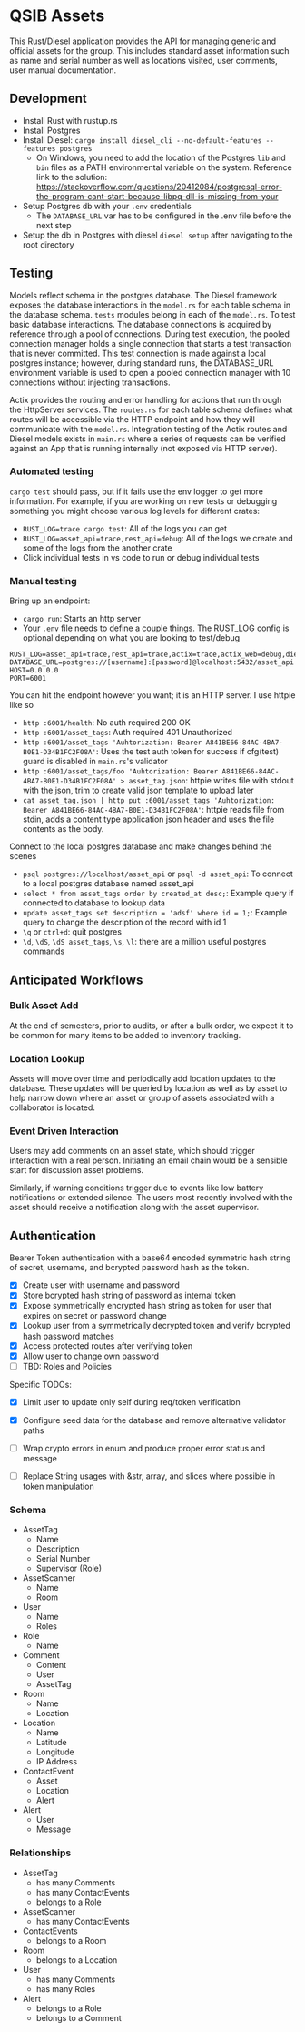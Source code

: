 # QSIB Assets

This Rust/Diesel application provides the API for managing generic and official assets for the group. This includes standard asset information such as name and serial number as well as locations visited, user comments, user manual documentation.

## Development

* Install Rust with rustup.rs
* Install Postgres
* Install Diesel: `cargo install diesel_cli --no-default-features --features postgres`
    * On Windows, you need to add the location of the Postgres `lib` and `bin` files as a PATH environmental variable on the system. Reference link to the solution: https://stackoverflow.com/questions/20412084/postgresql-error-the-program-cant-start-because-libpq-dll-is-missing-from-your
* Setup Postgres db with your `.env` credentials
    * The `DATABASE_URL` var has to be configured in the .env file before the next step
* Setup the db in Postgres with diesel `diesel setup` after navigating to the root directory


## Testing

Models reflect schema in the postgres database. The Diesel framework exposes the database interactions in the `model.rs` for each table schema in the database schema. `tests` modules belong in each of the `model.rs`. To test basic database interactions. The database connections is acquired by reference through a pool of connections. During test execution, the pooled connection manager holds a single connection that starts a test transaction that is never committed. This test connection is made against a local postgres instance; however, during standard runs, the DATABASE_URL environment variable is used to open a pooled connection manager with 10 connections without injecting transactions.

Actix provides the routing and error handling for actions that run through the HttpServer services. The `routes.rs` for each table schema defines what routes will be accessible via the HTTP endpoint and how they will communicate with the `model.rs`. Integration testing of the Actix routes and Diesel models exists in `main.rs` where a series of requests can be verified against an App that is running internally (not exposed via HTTP server).

### Automated testing

`cargo test` should pass, but if it fails use the env logger to get more information. For example, if you are working on new tests or debugging something you might choose various log levels for different crates:
* `RUST_LOG=trace cargo test`: All of the logs you can get
* `RUST_LOG=asset_api=trace,rest_api=debug`: All of the logs we create and some of the logs from the another crate
* Click individual tests in vs code to run or debug individual tests

### Manual testing

Bring up an endpoint:
* `cargo run`: Starts an http server
* Your `.env` file needs to define a couple things. The RUST_LOG config is optional depending on what you are looking to test/debug
```
RUST_LOG=asset_api=trace,rest_api=trace,actix=trace,actix_web=debug,diesel_migrations=trace
DATABASE_URL=postgres://[username]:[password]@localhost:5432/asset_api
HOST=0.0.0.0
PORT=6001
```

You can hit the endpoint however you want; it is an HTTP server. I use httpie like so
* `http :6001/health`: No auth required 200 OK
* `http :6001/asset_tags`: Auth required 401 Unauthorized
* `http :6001/asset_tags 'Auhtorization: Bearer A841BE66-84AC-4BA7-B0E1-D34B1FC2F08A'`: Uses the test auth token for success if cfg(test) guard is disabled in `main.rs`'s validator
* `http :6001/asset_tags/foo 'Auhtorization: Bearer A841BE66-84AC-4BA7-B0E1-D34B1FC2F08A' > asset_tag.json`: httpie writes file with stdout with the json, trim to create valid json template to upload later
* `cat asset_tag.json | http put :6001/asset_tags 'Auhtorization: Bearer A841BE66-84AC-4BA7-B0E1-D34B1FC2F08A'`: httpie reads file from stdin, adds a content type application json header and uses the file contents as the body.

Connect to the local postgres database and make changes behind the scenes

* `psql postgres://localhost/asset_api` or `psql -d asset_api`: To connect to a local postgres database named asset_api
* `select * from asset_tags order by created_at desc;`: Example query if connected to database to lookup data
* `update asset_tags set description = 'adsf' where id = 1;`: Example query to change the description of the record with id 1
* `\q` or `ctrl+d`: quit postgres
* `\d`, `\dS`, `\dS asset_tags`, `\s`, `\l`: there are a million useful postgres commands


## Anticipated Workflows

### Bulk Asset Add

At the end of semesters, prior to audits, or after a bulk order, we expect it to be common for many items to be added to inventory tracking.

### Location Lookup

Assets will move over time and periodically add location updates to the database. These updates will be queried by location as well as by asset to help narrow down where an asset or group of assets associated with a collaborator is located.

### Event Driven Interaction

Users may add comments on an asset state, which should trigger interaction with a real person. Initiating an email chain would be a sensible start for discussion asset problems.

Similarly, if warning conditions trigger due to events like low battery notifications or extended silence. The users most recently involved with the asset should receive a notification along with the asset supervisor.

## Authentication

Bearer Token authentication with a base64 encoded symmetric hash string of secret, username, and bcrypted password hash as the token.

- [x] Create user with username and password
- [x] Store bcrypted hash string of password as internal token
- [x] Expose symmetrically encrypted hash string as token for user that expires on secret or password change
- [x] Lookup user from a symmetrically decrypted token and verify bcrypted hash password matches
- [x] Access protected routes after verifying token
- [x] Allow user to change own password
- [ ] TBD: Roles and Policies

Specific TODOs:

- [x] Limit user to update only self during req/token verification
- [x] Configure seed data for the database and remove alternative validator paths
- [ ] Wrap crypto errors in enum and produce proper error status and message
- [ ] Replace String usages with &str, array, and slices where possible in token manipulation


### Schema

* AssetTag
    * Name
    * Description
    * Serial Number
    * Supervisor (Role)
* AssetScanner
    * Name
    * Room
* User
    * Name
    * Roles
* Role
    * Name
* Comment
    * Content
    * User
    * AssetTag
* Room
    * Name
    * Location
* Location
    * Name
    * Latitude
    * Longitude
    * IP Address
* ContactEvent
    * Asset
    * Location
    * Alert
* Alert
    * User
    * Message


### Relationships

* AssetTag
    * has many Comments
    * has many ContactEvents
    * belongs to a Role
* AssetScanner
    * has many ContactEvents
* ContactEvents
    * belongs to a Room
* Room
    * belongs to a Location
* User
    * has many Comments
    * has many Roles
* Alert
    * belongs to a Role
    * belongs to a Comment
